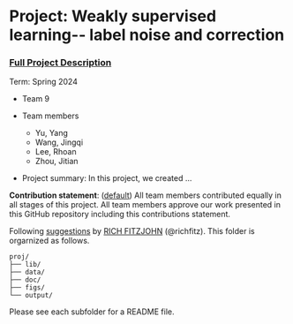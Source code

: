 # Project: Weakly supervised learning-- label noise and correction


### [Full Project Description](doc/project3_desc.md)

Term: Spring 2024

+ Team 9
+ Team members
	+ Yu, Yang
	+ Wang, Jingqi
	+ Lee, Rhoan
	+ Zhou, Jitian

+ Project summary: In this project, we created ...
	
**Contribution statement**: ([default](doc/a_note_on_contributions.md)) All team members contributed equally in all stages of this project. All team members approve our work presented in this GitHub repository including this contributions statement. 

Following [suggestions](http://nicercode.github.io/blog/2013-04-05-projects/) by [RICH FITZJOHN](http://nicercode.github.io/about/#Team) (@richfitz). This folder is orgarnized as follows.

```
proj/
├── lib/
├── data/
├── doc/
├── figs/
└── output/
```

Please see each subfolder for a README file.
